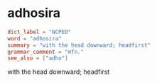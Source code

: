 # adhosira

``` toml
dict_label = "NCPED"
word = "adhosira"
summary = "with the head downward; headfirst"
grammar_comment = "mfn."
see_also = ["adho"]
```

with the head downward; headfirst

